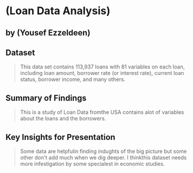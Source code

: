 # (Loan Data Analysis)
## by (Yousef Ezzeldeen)


## Dataset

> This data set contains 113,937 loans with 81 variables on each
loan, including loan amount, borrower rate (or interest rate),
current loan status, borrower income, and many others.

## Summary of Findings

>  This is a study of Loan Data fromthe USA contains alot of variables about the loans and the borrowers.


## Key Insights for Presentation

> Some data are helpfulin finding indughts of the big picture but some other don't add much when we dig deeper.
I thinkthis dataset needs more infestigation by some specialest in economic studies.
